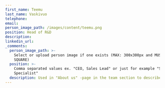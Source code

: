 ```yaml
---
first_name: Teemu
last_name: Vaskivuo
telephone:
email:
person_image_path: /images/content/teemu.png
position: Head of R&D
description:
linkedin_url:
_comments:
  person_image_path: >-
    Select or upload person image if one exists (MAX: 300x300px and MUST BE
    SQUARE)
  position: >-
    Comma separated values ex. "CEO, Sales Lead" or just for example "Software
    Specialist"
  description: Used in "About us" -page in the team section to describe the employee.
---
```


